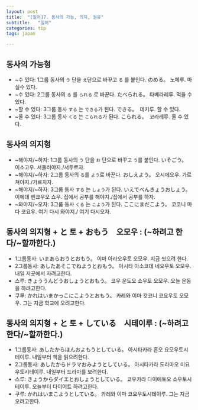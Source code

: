 ```yaml
---
layout: post
title:  "[일어]7. 동사의 가능, 의지, 권유"
subtitle:   "일어"
categories: tip
tags: japan

---
```


## 동사의 가능형

- ~수 있다: 1그룹 동사의 `う` 단을 `え`단으로 바꾸고  `る` 를 붙인다. のめる。 노메루. 마실수 있다.
- ~수 있다: 2그룹 동사의 `る` 를 `られる` 로 바꾼다. たべられる。 타베라레루. 먹을 수 있다.
- ~할 수 있다: 3그룹 동사 `する` 는 `できる`가 된다. できる。　데키루. 할 수 있다.
- ~올 수 있다: 3그룹 동사 `くる` 는 `こられる`가 된다. こられる。　코라레루. 올 수 있다.


## 동사의 의지형

- ~해야지/~하자: 1그룹 동사의 `う` 단을 `お` 단으로 바꾸고 `う`를 붙인다. いそごう。 이소고우. 서둘러야지./서두르자.
- ~해야지/~하자: 2그룹 동사의 `る`를 `よう`로 바꾼다. おしえよう。  오시에요우. 가르쳐야지./가르치자.
- ~해야지/~하자: 3그룹 동사 `する` 는 `しょう`가 된다. いえでべんきょうおしょう。 이에데 벤쿄우오 쇼우. 집에서 공부를 해야지./집에서 공부를 하자.
- ~와야지/~오자: 3그룹 동사 `くる` 는 `こよう`가 된다. ここにまだこよう。 코코니 마다 코요우. 여기 다시 와야지./ 여기 다시오자.

## 동사의 의지형 + と 토 + おもう　오모우 : (~하려고 한다/~할까한다.)

- 1그룹동사: いまあらおうとおもう。 이마 아라오우토 오모우. 지금 씻으려 한다.
- 2그룹동사: あしたあそこでねようとおもう。 아시타 아소코데 네요우토 오모우. 내일 저곳에서 자려고한다.
- 스루: きょううんどうおしょうとおもう。 코우 운도오 쇼우토 오모우. 오늘 운동을 하려고한다.
- 쿠루: かれはいまかっこにこようとおもう。 카레와 이마 캇코니 코요우토 오모우. 그는 지금 학교에 오려고한다.

## 동사의 의지형 + と 토 + している　시테이루 : (~하려고 한다/~할까한다.)

- 1그룹동사: あしたからほんおよもうとしている。 아시타카라 혼오 요모우토시테이루. 내일부터 책을 읽으려한다.
- 2그룹동사: あしたからドラマおみようとしている。 아시타카라 도라마오 미요우토시테이루. 내일부터 드라마를 보려한다.
- 스루: きょうからダイエとおしょうとしている。 쿄우카라 다이에토오 쇼우토시테이루. 오늘부터 다이어트 하려고한다.
- 쿠루: かれはいまこようとしている。 카레와 이마 코요우토시테이루. 그는 지금 오려고한다.